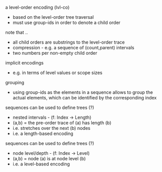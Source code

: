 
a level-order encoding (lvl-co)
- based on the level-order tree traversal
- must use group-ids in order to denote a child order

note that ..
- all child orders are substrings to the level-order trace
- compression - e.g. a sequence of (count,parent) intervals
- two numbers per non-empty child order

implicit encodings
- e.g. in terms of level values or scope sizes

grouping
- using group-ids as the elements in a sequence
  allows to group the actual elements, which
  can be identified by the corresponding index

sequences can be used to define trees (?)
- nested intervals - (f: Index -> Length)
- (a,b) = the pre-order trace of (a) has length (b)
- i.e. stretches over the next (b) nodes
- i.e. a length-based encoding

sequences can be used to define trees (?)
- node level/depth - (f: Index -> Level)
- (a,b) = node (a) is at node level (b)
- i.e. a level-based encoding
